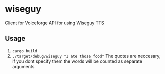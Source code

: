 # wiseguy
Client for Voiceforge API for using Wiseguy TTS

## Usage
1. `cargo build`
2. `./target/debug/wiseguy "I ate those food"`
The quotes are neccesary, if you dont specify them the words will be counted as separate arguments
